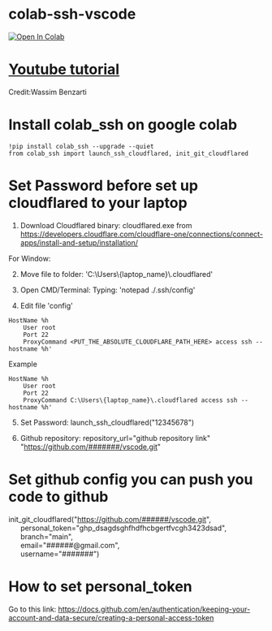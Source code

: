 # colab-ssh-vscode

[![Open In Colab](https://colab.research.google.com/assets/colab-badge.svg)](https://colab.research.google.com/github/worachot-n/colab-ssh-vscode/blob/main/colab_ssh_vscode.ipynb)

# [Youtube tutorial](https://www.youtube.com/watch?v=Q78_MMaNe_U&t=4s)

Credit:Wassim Benzarti

# Install colab_ssh on google colab

```
!pip install colab_ssh --upgrade --quiet
from colab_ssh import launch_ssh_cloudflared, init_git_cloudflared
```

# Set Password before set up cloudflared to your laptop

1. Download Cloudflared binary: cloudflared.exe from https://developers.cloudflare.com/cloudflare-one/connections/connect-apps/install-and-setup/installation/

  For Window:

2. Move file to folder: 'C:\Users\\{laptop_name}\\.cloudflared\'

3. Open CMD/Terminal: Typing: 'notepad ./.ssh/config'

4. Edit file 'config'
```	
HostName %h
	User root
	Port 22
	ProxyCommand <PUT_THE_ABSOLUTE_CLOUDFLARE_PATH_HERE> access ssh --hostname %h'
```
Example
```	
HostName %h
	User root
	Port 22
	ProxyCommand C:\Users\{laptop_name}\.cloudflared access ssh --hostname %h'
```

5. Set Password: launch_ssh_cloudflared("12345678")

6. Github repository: repository_url="github repository link" "https://github.com/#######/vscode.git"

# Set github config you can push you code to github

init_git_cloudflared("https://github.com/######/vscode.git", <br>
&nbsp;&nbsp;&nbsp;&nbsp;&nbsp;&nbsp;personal_token="ghp_dsagdsghfhdfhcbgertfvcgh3423dsad", <br>
&nbsp;&nbsp;&nbsp;&nbsp;&nbsp;&nbsp;branch="main", <br>
&nbsp;&nbsp;&nbsp;&nbsp;&nbsp;&nbsp;email="######@gmail.com", <br>
&nbsp;&nbsp;&nbsp;&nbsp;&nbsp;&nbsp;username="#######") <br>
         
# How to set personal_token

Go to this link:
https://docs.github.com/en/authentication/keeping-your-account-and-data-secure/creating-a-personal-access-token

